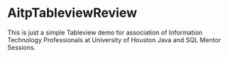 # AitpTableviewReview

This is just a simple Tableview demo for association of Information Technology Professionals at University of 
Houston Java and SQL Mentor Sessions.
